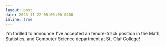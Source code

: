 ```yaml
---
layout: post
date: 2023-11-22 05:00:00-0400
inline: true
---
```


I'm thrilled to announce I've accepted an tenure-track position in the Math, Statistics, and Computer Science department at St. Olaf College!